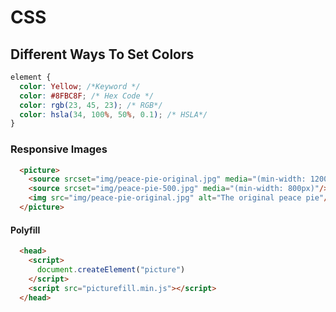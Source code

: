# CSS

## Different Ways To Set Colors

```CSS
element {
  color: Yellow; /*Keyword */
  color: #8FBC8F; /* Hex Code */
  color: rgb(23, 45, 23); /* RGB*/
  color: hsla(34, 100%, 50%, 0.1); /* HSLA*/
}
```

### Responsive Images

```HTML
  <picture>
    <source srcset="img/peace-pie-original.jpg" media="(min-width: 1200px)"/>
    <source srcset="img/peace-pie-500.jpg" media="(min-width: 800px)"/>
    <img src="img/peace-pie-original.jpg" alt="The original peace pie"/>
  </picture>
```

#### Polyfill

```HTML
  <head>
    <script>
      document.createElement("picture")
    </script>
    <script src="picturefill.min.js"></script>
  </head>
```
